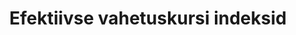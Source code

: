 ---
title: Efektiivse vahetuskursi indeksid
title_en: Effective exchange rate indices
notes: "Eesti Pank arvutab ja avaldab euro nominaalse ja reaalse efektiivse vahetuskursi indekseid Eesti peamiste kaubanduspartnerite suhtes. \r\n\r\nNominaalse efektiivse vahetuskursi (ingl nominal effective exchange rate, NEER) indeks iseloomustab riigi valuuta tugevust partnerriikide valuutaga võrreldes, võtmata arvesse muutusi hinnatasemetes. Indeksi väärtuse kasv näitab riigi valuuta tugevnemist ja vähenemine nõrgenemist. \r\n\r\nReaalse efektiivse vahetuskursi (ingl real effective exchange rate, REER) indeks arvestab lisaks vahetuskursi muutustele ka hinnataseme muutusi partnerriikides ning näitab riigi konkurentsivõime muutust partnerriikide omaga võrreldes. \r\n\r\nKuna Eesti peamiste kaubanduspartnerite seas on palju euroala riike, arvutatakse eraldi indeksid euroala ja euroalaväliste riikide kohta. Euro nominaalse efektiivse vahetuskursi indeks euroala peamiste kaubanduspartnerite suhtes võrdub alati ühega, kuna valuutakursi mõju puudub. Euro reaalse efektiivse vahetuskursi indeks euroala peamiste kaubanduspartnerite suhtes näitab seega vaid hinnatasemete muutusi, mis väljenduvad tarbijahinnaindeksites."
notes_en: "Eesti Pank calculates and publishes nominal and real effective exchange rate indices against Estonia's main trading partners. \r\n\r\nThe nominal effective exchange rate (NEER) index shows the strength of the national currency against the currencies of trading partners without reference to price levels. A rising value for the index indicates the national currency is strengthening, and a falling value indicates it is weakening. \r\n\r\nThe real effective exchange rate (REER) index considers changes in the exchange rate and also changes in the price level in trading partner countries, and shows changes in national competitiveness relative to the competitiveness of partners. \r\n\r\nAs there are many euro area countries among Estonia's main trading partners, separate indices are calculated for the euro area and for non-euro area countries. The nominal effective exchange rate of the euro against the main trading partners in the euro area is always equal to one, as there is no effect from the exchange rate. As a result, the real effective exchange rate of the euro against the main trading partners in the euro area shows only the changes in price levels as expressed in the consumer price index."
category: 
  - Majandus ja rahandus
category_en: 
  - Economy and Finance
resources:
  - name: Efektiivse vahetuskursi indeksid
    url: 'https://statistika.eestipank.ee/#/en/p/MAKSEBIL_JA_INVPOS/727'
    format: html
    interactive: 'TRUE'
license: 'https://creativecommons.org/licenses/by-sa/3.0/ee/legalcode'
update_freq: 'http://purl.org/linked-data/sdmx/2009/code#freq-M'
organization: Eesti Pank
maintainer_name: ''
maintainer_email: ''
maintainer_phone: ''
date_issued: '2020/06/10'
date_modified: '2020/06/10'
---
